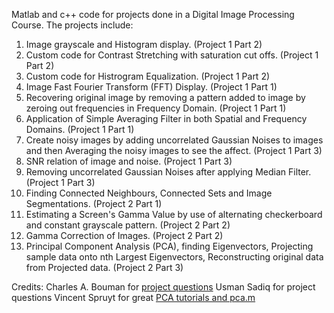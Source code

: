 Matlab and c++ code for projects done in a Digital Image Processing Course.
The projects include:
1) Image grayscale and Histogram display. (Project 1 Part 2)
2) Custom code for Contrast Stretching with saturation cut offs. (Project 1 Part 2)
3) Custom code for Histrogram Equalization. (Project 1 Part 2)
4) Image Fast Fourier Transform (FFT) Display. (Project 1 Part 1)
5) Recovering original image by removing a pattern added to image by zeroing out frequencies in Frequency Domain. (Project 1 Part 1)
6) Application of Simple Averaging Filter in both Spatial and Frequency Domains. (Project 1 Part 1)
7) Create noisy images by adding uncorrelated Gaussian Noises to images and then Averaging the noisy images to see the affect. (Project 1 Part 3)
8) SNR relation of image and noise. (Project 1 Part 3)
9) Removing uncorrelated Gaussian Noises after applying Median Filter. (Project 1 Part 3)
10) Finding Connected Neighbours, Connected Sets and Image Segmentations. (Project 2 Part 1)
11) Estimating a Screen's Gamma Value by use of alternating checkerboard and constant grayscale pattern. (Project 2 Part 2)
12) Gamma Correction of Images.  (Project 2 Part 2)
13) Principal Component Analysis (PCA), finding Eigenvectors, Projecting sample data onto nth Largest Eigenvectors, Reconstructing original data from Projected data. (Project 2 Part 3)


Credits:
Charles A. Bouman for [project questions](https://engineering.purdue.edu/~bouman/grad-labs/)
Usman Sadiq for project questions
Vincent Spruyt for great [PCA tutorials and pca.m](www.visiondummy.com/2014/05/feature-extraction-using-pca/)
